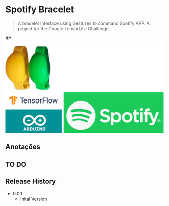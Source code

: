 

# Spotify Bracelet

> A bracelet Interface using Gestures to command Spotify APP. 
> A project for the Google TensorLite Challenge

##![alt text](https://github.com/marengo560/spotify-bracelet/blob/master/imgs/img1.png?raw=true)

## Anotações

## TO DO


## Release History

* 0.0.1
    * Inital Version
